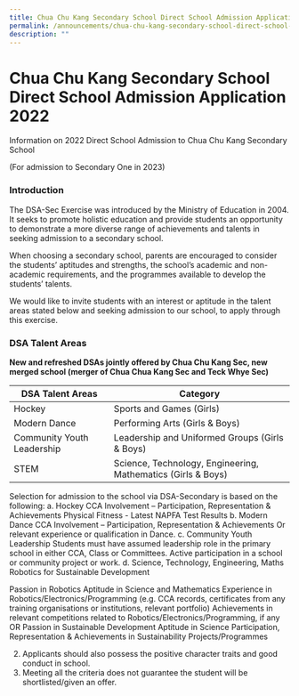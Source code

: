 ```yaml
---
title: Chua Chu Kang Secondary School Direct School Admission Application 2022
permalink: /announcements/chua-chu-kang-secondary-school-direct-school-admission-application-2022/
description: ""
---
```


# **Chua Chu Kang Secondary School Direct School Admission Application 2022**

Information on 2022 Direct School Admission to Chua Chu Kang Secondary School   

(For admission to Secondary One in 2023)


### Introduction

The DSA-Sec Exercise was introduced by the Ministry of Education in 2004. It seeks to promote holistic education and provide students an opportunity to demonstrate a more diverse range of achievements and talents in seeking admission to a secondary school.

When choosing a secondary school, parents are encouraged to consider the students’ aptitudes and strengths, the school’s academic and non-academic requirements, and the programmes available to develop the students’ talents.

We would like to invite students with an interest or aptitude in the talent areas stated below and seeking admission to our school, to apply through this exercise.


### DSA Talent Areas

**New and refreshed DSAs jointly offered by Chua Chu Kang Sec, new merged school (merger of Chua Chua Kang Sec and Teck Whye Sec)**

| DSA Talent Areas 	| Category 	|
|---	|---	|
| Hockey 	| Sports and Games (Girls) 	|
| Modern Dance 	| Performing Arts (Girls & Boys) 	|
|  Community Youth Leadership  	| Leadership and Uniformed Groups (Girls & Boys)  	|
| STEM   	| Science, Technology, Engineering, Mathematics (Girls & Boys)  	|Eligibility Criteria

Selection for admission to the school via DSA-Secondary is based on the following:
a.    Hockey
CCA Involvement – Participation, Representation & Achievements
Physical Fitness - Latest NAPFA Test Results
b.    Modern Dance
CCA Involvement – Participation, Representation & Achievements
Or relevant experience or qualification in Dance.
c.    Community Youth Leadership
Students must have assumed leadership role in the primary school in either CCA, Class or Committees.
Active participation in a school or community project or work.
d.    Science, Technology, Engineering, Maths
       Robotics for Sustainable Development

Passion in Robotics
Aptitude in Science and Mathematics
Experience in Robotics/Electronics/Programming (e.g. CCA records, certificates from any training organisations or institutions, relevant portfolio) 
Achievements in relevant competitions related to Robotics/Electronics/Programming, if any
OR 
Passion in Sustainable Development
Aptitude in Science
Participation, Representation & Achievements in Sustainability Projects/Programmes

2.    Applicants should also possess the positive character traits and good conduct in school.
3.    Meeting all the criteria does not guarantee the student will be shortlisted/given an offer.
